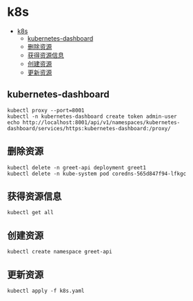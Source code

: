 # k8s

<!-- TOC -->
* [k8s](#k8s)
  * [kubernetes-dashboard](#kubernetes-dashboard)
  * [删除资源](#删除资源)
  * [获得资源信息](#获得资源信息)
  * [创建资源](#创建资源)
  * [更新资源](#更新资源)
<!-- TOC -->

## kubernetes-dashboard

```shell
kubectl proxy --port=8001
kubectl -n kubernetes-dashboard create token admin-user
echo http://localhost:8001/api/v1/namespaces/kubernetes-dashboard/services/https:kubernetes-dashboard:/proxy/

```

## 删除资源

```shell
kubectl delete -n greet-api deployment greet1
kubectl delete -n kube-system pod coredns-565d847f94-lfkgc
```

## 获得资源信息

```shell
kubectl get all
```

## 创建资源

```shell
kubectl create namespace greet-api
```

## 更新资源
```shell
kubectl apply -f k8s.yaml

```